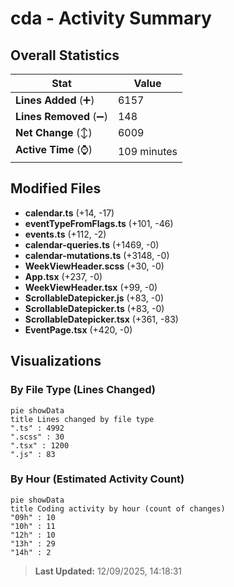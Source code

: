 # cda - Activity Summary 

## Overall Statistics

| Stat                   | Value                                                             |
| ---------------------- | ----------------------------------------------------------------- |
| **Lines Added** (➕)   | 6157                                          |
| **Lines Removed** (➖) | 148                                        |
| **Net Change** (↕)    | 6009                |
| **Active Time** (⌚)   | 109 minutes |


## Modified Files
- **calendar.ts** (+14, -17)
- **eventTypeFromFlags.ts** (+101, -46)
- **events.ts** (+112, -2)
- **calendar-queries.ts** (+1469, -0)
- **calendar-mutations.ts** (+3148, -0)
- **WeekViewHeader.scss** (+30, -0)
- **App.tsx** (+237, -0)
- **WeekViewHeader.tsx** (+99, -0)
- **ScrollableDatepicker.js** (+83, -0)
- **ScrollableDatepicker.ts** (+83, -0)
- **ScrollableDatepicker.tsx** (+361, -83)
- **EventPage.tsx** (+420, -0)

## Visualizations

### By File Type (Lines Changed)

```mermaid
pie showData
title Lines changed by file type
".ts" : 4992
".scss" : 30
".tsx" : 1200
".js" : 83
```

### By Hour (Estimated Activity Count)

```mermaid
pie showData
title Coding activity by hour (count of changes)
"09h" : 10
"10h" : 11
"12h" : 10
"13h" : 29
"14h" : 2
```


> **Last Updated:** 12/09/2025, 14:18:31